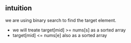 ## intuition 

we are using binary search to find the target element.
* we will treate target[mid] >= nums[s] as a sorted array 
* target[mid] <= nums[e] also as a sorted array

